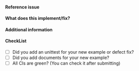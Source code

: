 <!-- 
Thanks for contributing a pull request! 
Please check this document before submitting:
- [How to contribute](https://atsushisakai.github.io/PythonRobotics/modules/0_getting_started/3_how_to_contribute.html#adding-a-new-algorithm-example)

Note that this is my hobby project; I appreciate your
patience during the review process.

Again, thanks for contributing!
-->

#### Reference issue
<!--Example: fix #392-->

#### What does this implement/fix?
<!--Please explain your changes.-->

#### Additional information
<!--Any additional information you think is important.-->

#### CheckList
- [ ] Did you add an unittest for your new example or defect fix?
- [ ] Did you add documents for your new example?
- [ ] All CIs are green? (You can check it after submitting)
